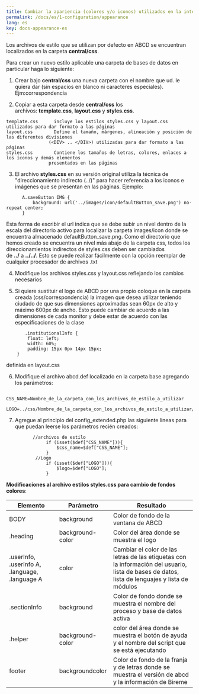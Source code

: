 ```yaml
---
title: Cambiar la apariencia (colores y/o iconos) utilizados en la interfaz de una carpeta de bases de datos
permalink: /docs/es/1-configuration/appearance
lang: es
key: docs-appearance-es
---
```


Los archivos de estilo que se utilizan por defecto en ABCD se encuentran localizados en la carpeta **central/css**.

Para crear un nuevo estilo aplicable una carpeta de bases de datos en particular haga lo siguiente:

1. Crear bajo **central/css** una nueva carpeta con el nombre que ud. le quiera dar (sin espacios en blanco ni caracteres especiales). Ejm:correspondencia

2. Copiar a esta carpeta desde **central/css** los archivos: **template.css**, **layout.css** y **styles.css**.

```
template.css      incluye los estilos styles.css y layout.css utilizados para dar formato a las páginas
layout.css        Define el tamaño, márgenes, alineación y posición de las diferentes divisiones
                (<DIV> .. </DIV>) utilizadas para dar formato a las páginas
styles.css        Contiene los tamaños de letras, colores, enlaces a los íconos y demás elementos
                presentados en las páginas

```

3. El archivo **styles.css** en su versión original utiliza la técnica de "direccionamiento indirecto (../)" para hacer referencia a los iconos e imágenes que se presentan en las páginas. Ejemplo:

```
      A.saveButton IMG {
          background: url('../images/icon/defaultButton_save.png') no-repeat center;
      }

```

Esta forma de escribir el url indica que se debe subir un nivel dentro de la escala del directorio activo para localizar la carpeta images/icon donde se encuentra almacenado defaultButton_save.png. Como el directorio que hemos creado se encuentra un nivel más abajo de la carpeta css, todos los direccionamientos indirectos de styles.css deben ser cambiados de **../** a **../../**. Esto se puede realizar fácilmente con la opción reemplar de cualquier procesador de archivos .txt

4. Modifique los archivos styles.css y layout.css reflejando los cambios necesarios

5. Si quiere sustituir el logo de ABCD por una propio coloque en la carpeta creada (css/correspondencia) la imagen que desea utilizar teniendo ciudado de que sus dimensiones aproximadas sean 60px de alto y máximo 600px de ancho. Esto puede cambiar de acuerdo a las dimensiones de cada monitor y debe estar de acuerdo con las especificaciones de la clase

```
       .institutionalInfo {
		float: left;
		width: 60%;
		padding: 15px 0px 14px 15px;
	}

```

definida en layout.css

6. Modifique el archivo abcd.def localizado en la carpeta base agregando los parámetros:

```
           CSS_NAME=Nombre_de_la_carpeta_con_los_archivos_de_estilo_a_utilizar
           LOGO=../css/Nombre_de_la_carpeta_con_los_archivos_de_estilo_a_utilizar/Nombre_de_la_imagen

```

7. Agregue al principio del config_extended.php las siguiente lineas para que puedan leerse los parámetros recién creados:

```
          //archivos de estilo
               if (isset($def["CSS_NAME"])){
                   $css_name=$def["CSS_NAME"];
               }
           //Logo
               if (isset($def["LOGO"])){
                   $logo=$def["LOGO"];
               }

```

**Modificaciones al archivo estilos styles.css para cambio de fondos colores**:


| Elemento | Parámetro | Resultado |
| --- | --- | --- |
| BODY | background | Color de fondo de la ventana de ABCD |
| .heading | background-color | Color del área donde se muestra el logo |
| .userInfo, .userInfo A, .language, .language A | color | Cambiar el color de las letras de las etiquetas con la información del usuario, lista de bases de datos, lista de lenguajes y lista de módulos |
| .sectionInfo | background | Color de fondo donde se muestra el nombre del proceso y base de datos activa |
| .helper | background-color | color del área donde se muestra el botón de ayuda y el nombre del script que se está ejecutando |
| footer | backgroundcolor | Color de fondo de la franja y de letras donde se muestra el versión de abcd y la información de Bireme |
